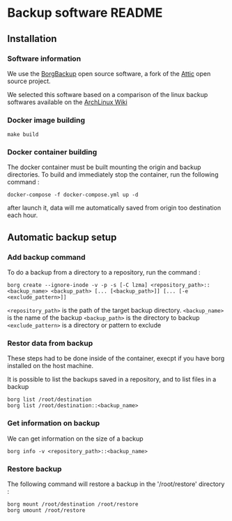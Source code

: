 Backup software README
======================

Installation
------------

### Software information ###

We use the [BorgBackup](https://borgbackup.readthedocs.io/en/stable/index.html) open source software, a fork of the [Attic](https://attic-backup.org/) open source project.

We selected this software based on a comparison of the linux backup softwares available on the [ArchLinux Wiki](https://wiki.archlinux.org/index.php/Synchronization_and_backup_programs)

### Docker image building ###


```
make build
```

### Docker container building ###

The docker container must be built mounting the origin and backup directories.
To build and immediately stop the container, run the following command :

```
docker-compose -f docker-compose.yml up -d
```

after launch it, data will me automatically saved from origin too destination each hour.

Automatic backup setup
----------------------



### Add backup command ###
To do a backup from a directory to a repository, run the command :

```
borg create --ignore-inode -v -p -s [-C lzma] <repository_path>::<backup_name> <backup_path> [... [<backup_path>]] [... [-e <exclude_pattern>]]
```

`<repository_path>` is the path of the target backup directory.
`<backup_name>` is the name of the backup
`<backup_path>` is the directory to backup
`<exclude_pattern>` is a directory or pattern to exclude



### Restor data from backup ###
These steps had to be done inside of the container, execpt if you have borg installed on the host machine.

It is possible to list the backups saved in a repository, and to list files in a backup

```
borg list /root/destination
borg list /root/destination::<backup_name>
```


### Get information on backup ###
We can get information on the size of a backup

```
borg info -v <repository_path>::<backup_name>
```

### Restore backup ###
The following command will restore a backup in the '/root/restore' directory :

```
borg mount /root/destination /root/restore
borg umount /root/restore
```

